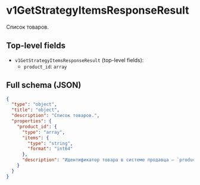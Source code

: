 # v1GetStrategyItemsResponseResult

Список товаров.

## Top-level fields
- `v1GetStrategyItemsResponseResult` (top-level fields):
  - `product_id`: `array`

## Full schema (JSON)
```json
{
  "type": "object",
  "title": "object",
  "description": "Список товаров.",
  "properties": {
    "product_id": {
      "type": "array",
      "items": {
        "type": "string",
        "format": "int64"
      },
      "description": "Идентификатор товара в системе продавца — `product_id`."
    }
  }
}
```
